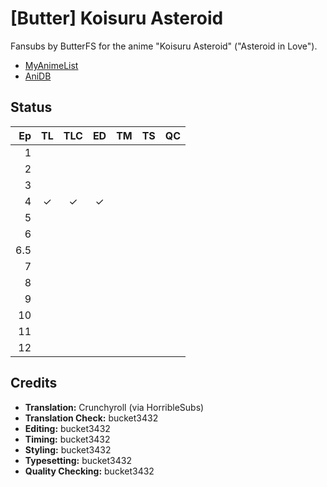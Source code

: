 # \[Butter] Koisuru Asteroid

Fansubs by ButterFS for the anime "Koisuru Asteroid" ("Asteroid in Love").

* [MyAnimeList](https://myanimelist.net/anime/39388/Koisuru_Asteroid)
* [AniDB](http://anidb.info/perl-bin/animedb.pl?show=anime&aid=14707)

## Status

|  Ep | TL | TLC | ED | TM | TS | QC |
|----:|:--:|:---:|:--:|:--:|:--:|:--:|
|   1 |    |     |    |    |    |    |
|   2 |    |     |    |    |    |    |
|   3 |    |     |    |    |    |    |
|   4 |  ✓ |   ✓ |  ✓ |    |    |    |
|   5 |    |     |    |    |    |    |
|   6 |    |     |    |    |    |    |
| 6.5 |    |     |    |    |    |    |
|   7 |    |     |    |    |    |    |
|   8 |    |     |    |    |    |    |
|   9 |    |     |    |    |    |    |
|  10 |    |     |    |    |    |    |
|  11 |    |     |    |    |    |    |
|  12 |    |     |    |    |    |    |

## Credits

* **Translation:** Crunchyroll (via HorribleSubs)
* **Translation Check:** bucket3432
* **Editing:** bucket3432
* **Timing:** bucket3432
* **Styling:** bucket3432
* **Typesetting:** bucket3432
* **Quality Checking:** bucket3432

